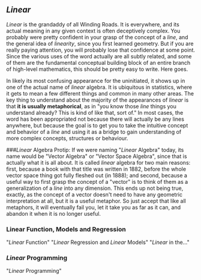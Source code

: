 ## _Linear_
_Linear_ is the grandaddy of all Winding Roads. It is everywhere,
and its actual meaning in any given context is often deceptively complex. 
You probably were pretty confident in your grasp of the concept of a _line_,
and the general idea of _linearity_, since you first learned geometry. But
if you are really paying attention, you will probably lose
that confidence at some point. Since the various uses of the word 
actually are all subtly related, and some of them are the fundamental
conceptual building block of an entire branch of high-level mathematics, 
this should be pretty easy to write. Here goes.

In likely its most confusing appearance for the uninitiated, it shows up in 
one of the actual name of _linear_ algebra. It is ubiquitous in statistics,
where it gets to mean a few different things and common in many other areas.
The key thing to understand about the majority of the appearances of
_linear_ is that __it is usually metaphorical__, as in "you know those _line_
things you understand already? This is kind of like that, sort of."
In most cases, the word has been appropriated not because there will actually
be any lines anywhere, but because the goal is to get you to
take the intuitive concept and behavior of a _line_ and using it as a bridge 
to gain understanding of more complex concepts, structures or behaviour.

###_Linear_ Algebra
Protip: If we were naming "_Linear_ Algebra" today, its name would be
"Vector Algebra" or "Vector Space Algebra", since that is actually what it is 
all about.
It is called _linear_ algebra for two main reasons: first, because a book with 
that title was written in 1882, before the whole vector space thing got fully 
fleshed out (in 1888); and second, because a useful way to first grasp the 
concept of a "vector" is to think of them as a generalization of a _line_ into 
any dimension.
This ends up not being true, exactly, as the concept of a vector doesn't need 
to have any geometric interpretation at all, but it is a useful metaphor. 
So just accept that like all metaphors, it will eventually fail you, let it 
take you as far as it can, and abandon it when it is no longer useful.

### __Linear__ Function, Models and Regression
"_Linear_ Function"
"_Linear_ Regression and _Linear_ Models"
"_Linear_ in the..."

### _Linear_ Programming
"_Linear_ Programming"
